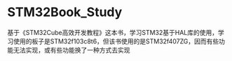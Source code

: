 # STM32Book_Study
基于《STM32Cube高效开发教程》这本书，学习STM32基于HAL库的使用，学习使用的板子是STM32f103c8t6，但该书使用的是STM32f407ZG，因而有些功能无法实现，或有些功能换了一种方式去实现
